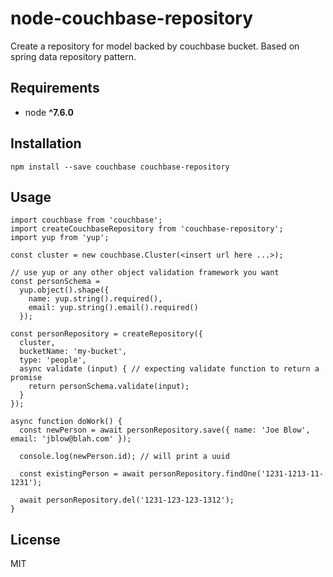 # node-couchbase-repository

Create a repository for model backed by couchbase bucket. Based on spring data repository pattern.

## Requirements
* node __^7.6.0__

## Installation
```
npm install --save couchbase couchbase-repository
```

## Usage
```
import couchbase from 'couchbase';
import createCouchbaseRepository from 'couchbase-repository';
import yup from 'yup';

const cluster = new couchbase.Cluster(<insert url here ...>);

// use yup or any other object validation framework you want
const personSchema =
  yup.object().shape({
    name: yup.string().required(),
    email: yup.string().email().required()
  });

const personRepository = createRepository({
  cluster,
  bucketName: 'my-bucket',
  type: 'people',
  async validate (input) { // expecting validate function to return a promise
    return personSchema.validate(input);
  }
});

async function doWork() {
  const newPerson = await personRepository.save({ name: 'Joe Blow', email: 'jblow@blah.com' });

  console.log(newPerson.id); // will print a uuid

  const existingPerson = await personRepository.findOne('1231-1213-11-1231');

  await personRepository.del('1231-123-123-1312');
}

```

## License
MIT
